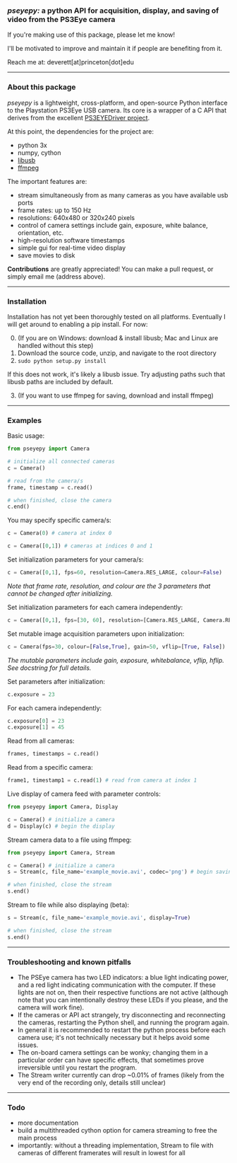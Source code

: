 ### *pseyepy:* a python API for acquisition, display, and saving of video from the PS3Eye camera

If you're making use of this package, please let me know! 

I'll be motivated to improve and maintain it if people are benefiting from it.

Reach me at: deverett[at]princeton[dot]edu

----------------------
### About this package

*pseyepy* is a lightweight, cross-platform, and open-source Python interface to the Playstation PS3Eye USB camera. Its core is a wrapper of a C API that derives from the excellent [PS3EYEDriver project](https://github.com/inspirit/PS3EYEDriver). 


At this point, the dependencies for the project are:
  * python 3x
  * numpy, cython
  * [libusb](http://libusb.info/)
  * [ffmpeg](https://www.ffmpeg.org/)

The important features are:
  * stream simultaneously from as many cameras as you have available usb ports
  * frame rates: up to 150 Hz
  * resolutions: 640x480 or 320x240 pixels 
  * control of camera settings include gain, exposure, white balance, orientation, etc.
  * high-resolution software timestamps  
  * simple gui for real-time video display 
  * save movies to disk
  
**Contributions** are greatly appreciated! You can make a pull request, or simply email me (address above).

----------------
### Installation

Installation has not yet been thoroughly tested on all platforms. Eventually I will get around to enabling a pip install. For now:

0. (If you are on Windows: download & install libusb; Mac and Linux are handled without this step)
1. Download the source code, unzip, and navigate to the root directory
2. `sudo python setup.py install`

If this does not work, it's likely a libusb issue. Try adjusting paths such that libusb paths are included by default.

3. (If you want to use ffmpeg for saving, download and install ffmpeg)

------------
### Examples

Basic usage:
```python
from pseyepy import Camera

# initialize all connected cameras
c = Camera()

# read from the camera/s
frame, timestamp = c.read()

# when finished, close the camera
c.end()
```

You may specify specific camera/s:
```python
c = Camera(0) # camera at index 0
```

```python
c = Camera([0,1]) # cameras at indices 0 and 1
```

Set initialization parameters for your camera/s:
```python
c = Camera([0,1], fps=60, resolution=Camera.RES_LARGE, colour=False)
```
*Note that frame rate, resolution, and colour are the 3 parameters that cannot be changed after initializing.*

Set initialization parameters for each camera independently:
```python
c = Camera([0,1], fps=[30, 60], resolution=[Camera.RES_LARGE, Camera.RES_SMALL], colour=[True, False])
```

Set mutable image acquisition parameters upon initialization:
```python
c = Camera(fps=30, colour=[False,True], gain=50, vflip=[True, False])
```
*The mutable parameters include gain, exposure, whitebalance, vflip, hflip. See docstring for full details.*

Set parameters after initialization:
```python
c.exposure = 23
```

For each camera independently:
```python
c.exposure[0] = 23
c.exposure[1] = 45
```

Read from all cameras:
```python
frames, timestamps = c.read()
```

Read from a specific camera:
```python
frame1, timestamp1 = c.read(1) # read from camera at index 1
```

Live display of camera feed with parameter controls:
```python
from pseyepy import Camera, Display

c = Camera() # initialize a camera
d = Display(c) # begin the display
```

Stream camera data to a file using ffmpeg:
```python
from pseyepy import Camera, Stream

c = Camera() # initialize a camera
s = Stream(c, file_name='example_movie.avi', codec='png') # begin saving data to files

# when finished, close the stream
s.end()
```

Stream to file while also displaying (beta):
```python
s = Stream(c, file_name='example_movie.avi', display=True)

# when finished, close the stream
s.end()
```

---------------------------------------
### Troubleshooting and known pitfalls

  * The PSEye camera has two LED indicators: a blue light indicating power, and a red light indicating communication with the computer. If these lights are not on, then their respective functions are not active (although note that you can intentionally destroy these LEDs if you please, and the camera will work fine).
  * If the cameras or API act strangely, try disconnecting and reconnecting the cameras, restarting the Python shell, and running the program again.
  * In general it is recommended to restart the python process before each camera use; it's not technically necessary but it helps avoid some issues.
  * The on-board camera settings can be wonky; changing them in a particular order can have specific effects, that sometimes prove irreversible until you restart the program.
  * The Stream writer currently can drop ~0.01% of frames (likely from the very end of the recording only, details still unclear)

---------
### Todo

  * more documentation
  * build a multithreaded cython option for camera streaming to free the main process
  * importantly: without a threading implementation, Stream to file with cameras of different framerates will result in lowest for all
